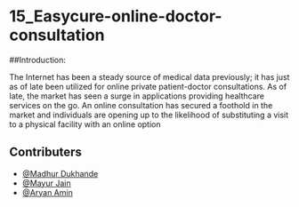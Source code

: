 # 15_Easycure-online-doctor-consultation

##Introduction:

The Internet has been a steady source of medical data previously; it has just as of late been utilized for online private patient-doctor consultations. As of late, the market has seen a surge in applications providing healthcare services on the go. An online consultation has secured a foothold in the market and individuals are opening up to the likelihood of substituting a visit to a physical facility with an online option

## Contributers

- [@Madhur Dukhande](https://github.com/madhurd2002)
- [@Mayur Jain](https://github.com/Mayur1304)
- [@Aryan Amin](https://github.com/)

